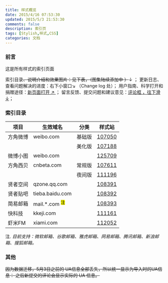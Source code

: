 ```yaml
---
title: 样式概览
date: 2015/4/16 07:53:30
updated: 2015/5/3 21:53:30
comments: false
description: 索引页
tags: [Stylish,样式,CSS]
categories: 文档
---
```



### 前言

这是所有样式的索引页面

索引目录<del>、说明介绍和效果图片：见下表，（图集陆续添加中 ）</del>↓  ；
更新日志、查看问题解决的进度：右下小窗口↘ （Change log 处）；
用户指南、科学打开和捐赠途径：[新页面打开 ↗ ](http://huching.net/2015/04/guide/) ；
留言反馈、提交问题和建议意见：[评论框 ，往下滑 ↓](#comments)；

<!--more-->
### 索引目录


| 项目 | 生效域名 | 分类 | 样式站 |
| --- | --- | ------ | ------ |
| 方角微博 | weibo.com | 基础版 | [107050][1] |
|  |  | 美化版 | [107188][4] |
| 微博小图 | weibo.com |  | [125709][5] |
| 方角西贝 | cnbeta.com | 常规版 | [107611][7] |
|  |  | 夜间版 | [111196][10] |
| 贤者空间 | qzone.qq.com |   | [108391][13] |
| 贤者贴吧 | tieba.baidu.com |   | [108392][16] |
| 简易邮箱  | mail.*.com <sup><mark>注</mark></sup>|   | [108393][19] |
| 快科技  | kkeji.com|   | [111161][22] |
| 虾米FM  | xiami.com|   | [112052][25] |

注. *目前支持：微软邮箱、谷歌邮箱、雅虎邮箱、网易邮箱、腾讯邮箱、新浪邮箱、搜狐邮箱。*

[1]:https://userstyles.org/styles/107050 "Square Weibo Basic"
[4]:https://userstyles.org/styles/107188 "Square Weibo Prettify"
[5]:https://userstyles.org/styles/125709 "A Little Weibo"
[7]:https://userstyles.org/styles/107611 "Square CnBeta"
[10]:https://userstyles.org/styles/111196 "Square CnBeta Dark"
[13]:https://userstyles.org/styles/108391 "Smilence Qzone"
[16]:https://userstyles.org/styles/108392 "Smilence Tieba"
[19]:https://userstyles.org/styles/108393 "Simple Mailboxes"
[22]:https://userstyles.org/styles/111161 "Kkeji"
[25]:https://userstyles.org/styles/112052 "Xiami FM"

### 其他

<del>因为数据迁移，5月3日之前的 UA信息全部丢失，所以统一显示为导入时的UA信息： 
之后新提交的评论会显示实际的 UA 信息。</del>
